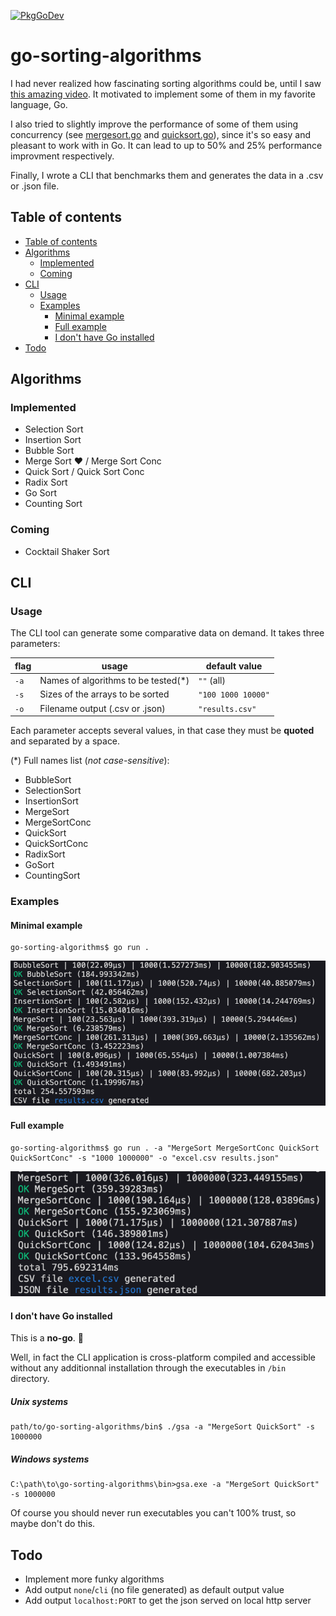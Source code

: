 [![PkgGoDev](https://pkg.go.dev/badge/github.com/gregoryalbouy/go-sorting-algorithms)](https://pkg.go.dev/github.com/gregoryalbouy/go-sorting-algorithms)

# go-sorting-algorithms

I had never realized how fascinating sorting algorithms could be, until I saw [this amazing video](https://www.youtube.com/watch?v=kPRA0W1kECg). It motivated to implement some of them in my favorite language, Go.

I also tried to slightly improve the performance of some of them using concurrency (see [mergesort.go](./sorting/mergesort.go) and [quicksort.go](./sorting/quicksort.go)), since it's so easy and pleasant to work with in Go. It can lead to up to 50% and 25% performance improvment respectively.

Finally, I wrote a CLI that benchmarks them and generates the data in a .csv or .json file.

## Table of contents

- [Table of contents](#table-of-contents)
- [Algorithms](#algorithms)
  * [Implemented](#implemented)
  * [Coming](#coming)
- [CLI](#cli)
  * [Usage](#usage)
  * [Examples](#examples)
    + [Minimal example](#minimal-example)
    + [Full example](#full-example)
    + [I don't have Go installed](#i-dont-have-go-installed)
- [Todo](#todo)

## Algorithms

### Implemented

* Selection Sort
* Insertion Sort
* Bubble Sort
* Merge Sort :heart: / Merge Sort Conc
* Quick Sort / Quick Sort Conc
* Radix Sort
* Go Sort
* Counting Sort

### Coming

* Cocktail Shaker Sort

## CLI

### Usage

The CLI tool can generate some comparative data on demand. It takes three parameters:

| flag | usage | default value |
| ----- | ----- | ----- |
| `-a` | Names of algorithms to be tested(*) | `""` (all) |
| `-s` | Sizes of the arrays to be sorted | `"100 1000 10000"` |
| `-o` | Filename output (.csv or .json) | `"results.csv"` |

Each parameter accepts several values, in that case they must be **quoted** and separated by a space.

(*) Full names list (*not case-sensitive*):
* BubbleSort
* SelectionSort
* InsertionSort
* MergeSort
* MergeSortConc
* QuickSort
* QuickSortConc
* RadixSort
* GoSort
* CountingSort

### Examples

#### Minimal example
```console
go-sorting-algorithms$ go run .
```
![Minimal example output](./_example/readme-minimal-example.png)

#### Full example
```console
go-sorting-algorithms$ go run . -a "MergeSort MergeSortConc QuickSort QuickSortConc" -s "1000 1000000" -o "excel.csv results.json"
```
![Full example output](./_example/readme-full-example.png)

#### I don't have Go installed

This is a **no-go**. :poop:

Well, in fact the CLI application is cross-platform compiled and accessible without any additionnal installation through the executables in `/bin` directory.

##### Unix systems
```console
path/to/go-sorting-algorithms/bin$ ./gsa -a "MergeSort QuickSort" -s 1000000
```

##### Windows systems
```console
C:\path\to\go-sorting-algorithms\bin>gsa.exe -a "MergeSort QuickSort" -s 1000000
```

Of course you should never run executables you can't 100% trust, so maybe don't do this.

## Todo

* Implement more funky algorithms
* Add output `none`/`cli` (no file generated) as default output value
* Add output `localhost:PORT` to get the json served on local http server